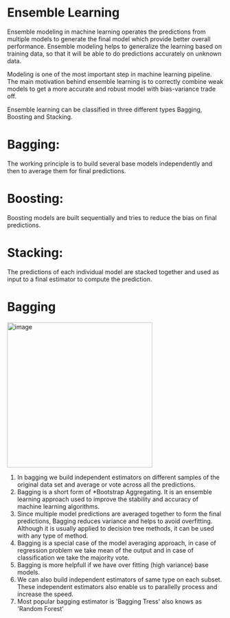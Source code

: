 # Ensemble Learning

Ensemble modeling in machine learning operates the predictions from multiple models to generate the final model which provide better overall performance. Ensemble modeling helps to generalize the learning based on training data, so that it will be able to do predictions accurately on unknown data.

Modeling is one of the most important step in machine learning pipeline. The main motivation behind ensemble learning is to correctly combine weak models to get a more accurate and robust model with bias-variance trade off.

Ensemble learning can be classified in three different types Bagging, Boosting and Stacking.
# Bagging:
The working principle is to build several base models independently and then to average them for final predictions.
# Boosting:
Boosting models are built sequentially and tries to reduce the bias on final predictions.
# Stacking:
The predictions of each individual model are stacked together and used as input to a final estimator to compute the prediction.

# Bagging
<img width="338" alt="image" src="https://github.com/user-attachments/assets/6a0718c1-310a-4573-a311-f98f821a6148">

1. In bagging we build independent estimators on different samples of the original data set and average or vote across all the predictions.
2. Bagging is a short form of *Bootstrap Aggregating. It is an ensemble learning approach used to improve the stability and accuracy of machine learning algorithms.
3. Since multiple model predictions are averaged together to form the final predictions, Bagging reduces variance and helps to avoid overfitting. Although it is usually applied to decision tree methods, it can be used with any type of method.
4. Bagging is a special case of the model averaging approach, in case of regression problem we take mean of the output and in case of classification we take the majority vote.
5. Bagging is more helpfull if we have over fitting (high variance) base models.
6. We can also build independent estimators of same type on each subset. These independent estimators also enable us to parallelly process and increase the speed.
7. Most popular bagging estimator is 'Bagging Tress' also knows as 'Random Forest'
